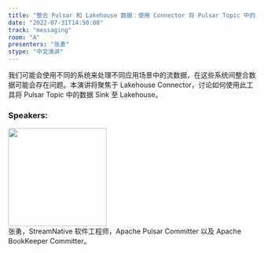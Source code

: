 ```yaml
---
title: "整合 Pulsar 和 Lakehouse 数据：使用 Connector 将 Pulsar Topic 中的数据 Sink 到Lakehouse Storage"
date: "2022-07-31T14:50:00"
track: "messaging"
room: "A"
presenters: "张勇"
stype: "中文演讲"
---
```

我们可能会使用不同的系统来处理不同应用场景中的流数据，在这些系统间整合数据可能会存在问题。本演讲将聚焦于 Lakehouse Connector，讨论如何使用此工具将 Pulsar Topic 中的数据 Sink 至 Lakehouse。
 ### Speakers: 
 <img src="images/speaker/1207.png" width="200" /><br>张勇，StreamNative 软件工程师，Apache Pulsar Committer 以及 Apache BookKeeper Committer。

 